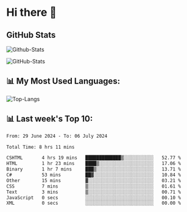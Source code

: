 # Hi there 👋

## GitHub Stats
![Github-Stats](https://github-readme-stats-sigma-five.vercel.app/api?username=ltorson&show_icons=true&theme=radical&count_private=true)

![GitHub-Stats](https://github-readme-stats.vercel.app/api/wakatime?username=LeeTorson&theme=synthwave&size_weight=0.5&count_weight=0.5&title_color=36F9F6&langs_count=10&count_private=true)

## 📊 My Most Used Languages:
![Top-Langs](https://github-readme-stats-sigma-five.vercel.app/api/top-langs/?username=LTorson&layout=compact&langs_count=10)


## 📊 Last week's Top 10:
<!--START_SECTION:waka-->

```txt
From: 29 June 2024 - To: 06 July 2024

Total Time: 8 hrs 11 mins

CSHTML       4 hrs 19 mins   █████████████▒░░░░░░░░░░░   52.77 %
HTML         1 hr 23 mins    ████▒░░░░░░░░░░░░░░░░░░░░   17.06 %
Binary       1 hr 7 mins     ███▒░░░░░░░░░░░░░░░░░░░░░   13.71 %
C#           53 mins         ██▓░░░░░░░░░░░░░░░░░░░░░░   10.84 %
Other        15 mins         ▓░░░░░░░░░░░░░░░░░░░░░░░░   03.21 %
CSS          7 mins          ▒░░░░░░░░░░░░░░░░░░░░░░░░   01.61 %
Text         3 mins          ▒░░░░░░░░░░░░░░░░░░░░░░░░   00.71 %
JavaScript   0 secs          ░░░░░░░░░░░░░░░░░░░░░░░░░   00.10 %
XML          0 secs          ░░░░░░░░░░░░░░░░░░░░░░░░░   00.00 %
```

<!--END_SECTION:waka-->
